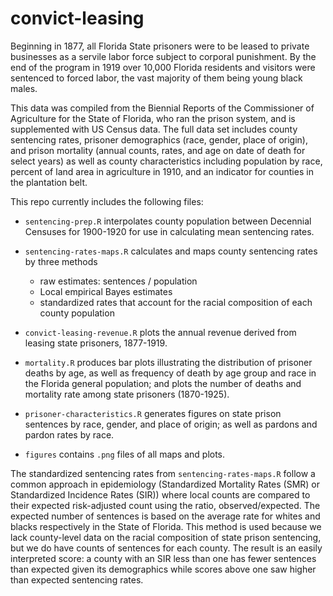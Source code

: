 # convict-leasing

Beginning in 1877, all Florida State prisoners were to be leased to private businesses as a servile labor force subject to corporal punishment. By the end of the program in 1919 over 10,000 Florida residents and visitors were sentenced to forced labor, the vast majority of them being young black males. 

This data was compiled from the Biennial Reports of the Commissioner of Agriculture for the State of Florida, who ran the prison system, and is supplemented with US Census data. The full data set includes county sentencing rates, prisoner demographics (race, gender, place of origin), and prison mortality (annual counts, rates, and age on date of death for select years) as well as county characteristics including population by race, percent of land area in agriculture in 1910, and an indicator for counties in the plantation belt.

This repo currently includes the following files:

  - `sentencing-prep.R` interpolates county population between Decennial Censuses for 1900-1920 for use in calculating mean sentencing rates.

  - `sentencing-rates-maps.R` calculates and maps county sentencing rates by three methods
      - raw estimates: sentences / population
      - Local empirical Bayes estimates
      - standardized rates that account for the racial composition of each county population 
      
  - `convict-leasing-revenue.R` plots the annual revenue derived from leasing state prisoners, 1877-1919.
      
  - `mortality.R` produces bar plots illustrating the distribution of prisoner deaths by age, as well as frequency of death by age group and race in the Florida general population; and plots the number of deaths and mortality rate among state prisoners (1870-1925).
  
  - `prisoner-characteristics.R` generates figures on state prison sentences by race, gender, and place of origin; as well as pardons and pardon rates by race.
      
  - `figures` contains `.png` files of all maps and plots.
 
 The standardized sentencing rates from `sentencing-rates-maps.R` follow a common approach in epidemiology (Standardized Mortality Rates (SMR) or Standardized Incidence Rates (SIR)) where local counts are compared to their expected risk-adjusted count using the ratio, observed/expected. The expected number of sentences is based on the average rate for whites and blacks respectively in the State of Florida. This method is used because we lack county-level data on the racial composition of state prison sentencing, but we do have counts of sentences for each county. The result is an easily interpreted score: a county with an SIR less than one has fewer sentences than expected given its demographics while scores above one saw higher than expected sentencing rates. 

